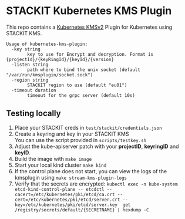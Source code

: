 # STACKIT Kubernetes KMS Plugin

This repo contains a [Kubernetes KMSv2](https://github.com/kubernetes/kms/tree/release-1.31?tab=readme-ov-file) Plugin for Kubernetes using STACKIT KMS.

```
Usage of kubernetes-kms-plugin:
  -key string
        key to use for Encrypt and decryption. Format is {projectId}/{keyRingId}/{keyId}/{version}
  -listen string
        path where to bind the unix socket (default "/var/run/kmsplugin/socket.sock")
  -region string
        STACKIT region to use (default "eu01")
  -timeout duration
        timeout for the grpc server (default 10s)
```

## Testing locally

1. Place your STACKIT creds in `test/stackit/credentials.json`
1. Create a keyring and key in your STACKIT KMS \
    You can use the script provided in `scripts/testkey.sh`
2. Adjust the kube-apiserver patch with your **projectID**, **keyringID** and **keyID**.
3. Build the image with `make image`
4. Start your local kind cluster `make kind`
5. If the control plane does not start, you can view the logs of the kmsplugin using `make stream-kms-plugin-logs`
6. Verify that the secrets are encrypted: `kubectl exec -n kube-system etcd-kind-control-plane -- etcdctl --cacert=/etc/kubernetes/pki/etcd/ca.crt --cert=/etc/kubernetes/pki/etcd/server.crt --key=/etc/kubernetes/pki/etcd/server.key  get /registry/secrets/default/{SECRETNAME} | hexdump -C`
